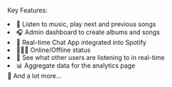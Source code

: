 Key Features:
<br>
<li>🎸 Listen to music, play next and previous songs<br>
<li>🎧 Admin dashboard to create albums and songs<br>
<li>💬 Real-time Chat App integrated into Spotify<br>
<li>👨🏼‍💼 Online/Offline status<br>
<li>👀 See what other users are listening to in real-time<br>
<li>📊 Aggregate data for the analytics page<br>
🚀 And a lot more...
